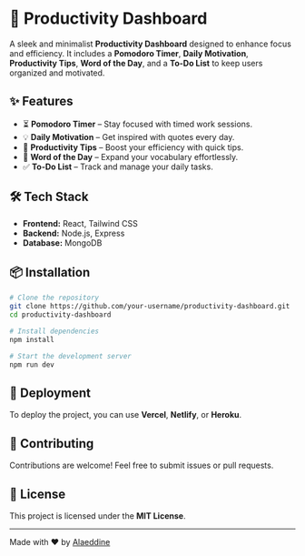 # 🚀 Productivity Dashboard

A sleek and minimalist **Productivity Dashboard** designed to enhance focus and efficiency. It includes a **Pomodoro Timer**, **Daily Motivation**, **Productivity Tips**, **Word of the Day**, and a **To-Do List** to keep users organized and motivated.

## ✨ Features
- ⏳ **Pomodoro Timer** – Stay focused with timed work sessions.
- 💡 **Daily Motivation** – Get inspired with quotes every day.
- 🚀 **Productivity Tips** – Boost your efficiency with quick tips.
- 📖 **Word of the Day** – Expand your vocabulary effortlessly.
- ✅ **To-Do List** – Track and manage your daily tasks.


## 🛠️ Tech Stack
- **Frontend:** React, Tailwind CSS
- **Backend:** Node.js, Express
- **Database:** MongoDB

## 📦 Installation
```bash
# Clone the repository
git clone https://github.com/your-username/productivity-dashboard.git
cd productivity-dashboard

# Install dependencies
npm install

# Start the development server
npm run dev
```

## 🚀 Deployment
To deploy the project, you can use **Vercel**, **Netlify**, or **Heroku**.

## 🤝 Contributing
Contributions are welcome! Feel free to submit issues or pull requests.

## 📜 License
This project is licensed under the **MIT License**.

---
Made with ❤️ by [Alaeddine](https://github.com/alaeddinee21)
